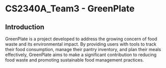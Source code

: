 # CS2340A_Team3 - GreenPlate

## Introduction
GreenPlate is a project developed to address the growing concern of food waste and its environmental impact. By providing users with tools to track their food consumption, manage their pantry inventory, and plan their meals effectively, GreenPlate aims to make a significant contribution to reducing food waste and promoting sustainable food management practices.
